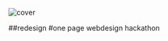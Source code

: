 ![cover](https://user-images.githubusercontent.com/28821226/72814579-4725c600-3c8b-11ea-83eb-6974726d9bd8.jpg)


##redesign
#one page webdesign hackathon

